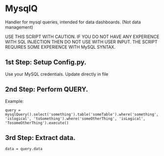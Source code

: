 # MysqlQ 

Handler for mysql queries, intended for data dashboards. (Not data management)

USE THIS SCRIPT WITH CAUTION. IF YOU DO NOT HAVE ANY EXPERIENCE WITH SQL INJECTION THEN DO NOT USE WITH USER INPUT. THE SCRIPT REQUIRES SOME EXPERIENCE WITH MySQL SYNTAX.

## 1st Step: Setup Config.py. 

Use your MySQL credentials. Update directly in file

## 2nd Step: Perform QUERY.

Example:

```
query = mysqlQuery().select('something').table('someTable').where('something', 'islogical', 'toSomething').where('someOtherThing', 'isLogical', 'TosomeOtherThing').execute()
```

## 3rd Step: Extract data.

```
data = query.data
```

